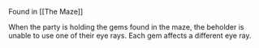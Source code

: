 Found in [[The Maze]]

When the party is holding the gems found in the maze, the beholder is unable to use one of their eye rays. Each gem affects a different eye ray.